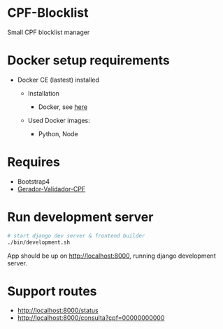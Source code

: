 CPF-Blocklist
=====================================================

Small CPF blocklist manager

Docker setup requirements 
=============================

* Docker CE (lastest) installed
    * Installation    
        * Docker, see [here](https://docs.docker.com/installation/)
    
    * Used Docker images:
        * Python, Node

Requires
=============
* Bootstrap4
* [Gerador-Validador-CPF](http://tiagoporto.github.io/gerador-validador-cpf/)

Run development server
=============

```sh
# start django dev server & frontend builder
./bin/development.sh
```

App should be up on [http://localhost:8000](http://localhost:8000/), running django development server.

Support routes
=============

* [http://localhost:8000/status](http://localhost:8000/status)
* [http://localhost:8000/consulta?cpf=00000000000](http://localhost:8000/consulta?cpf=00000000000)
